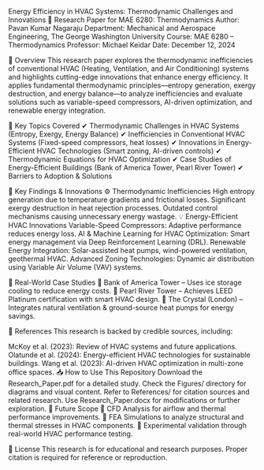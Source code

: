 Energy Efficiency in HVAC Systems: Thermodynamic Challenges and Innovations
📄 Research Paper for MAE 6280: Thermodynamics
Author: Pavan Kumar Nagaraju
Department: Mechanical and Aerospace Engineering, The George Washington University
Course: MAE 6280 – Thermodynamics
Professor: Michael Keidar
Date: December 12, 2024

📌 Overview
This research paper explores the thermodynamic inefficiencies of conventional HVAC (Heating, Ventilation, and Air Conditioning) systems and highlights cutting-edge innovations that enhance energy efficiency. It applies fundamental thermodynamic principles—entropy generation, exergy destruction, and energy balance—to analyze inefficiencies and evaluate solutions such as variable-speed compressors, AI-driven optimization, and renewable energy integration.

📑 Key Topics Covered
✔ Thermodynamic Challenges in HVAC Systems (Entropy, Exergy, Energy Balance)
✔ Inefficiencies in Conventional HVAC Systems (Fixed-speed compressors, heat losses)
✔ Innovations in Energy-Efficient HVAC Technologies (Smart zoning, AI-driven controls)
✔ Thermodynamic Equations for HVAC Optimization
✔ Case Studies of Energy-Efficient Buildings (Bank of America Tower, Pearl River Tower)
✔ Barriers to Adoption & Solutions

🔬 Key Findings & Innovations
⚙️ Thermodynamic Inefficiencies
High entropy generation due to temperature gradients and frictional losses.
Significant exergy destruction in heat rejection processes.
Outdated control mechanisms causing unnecessary energy wastage.
💡 Energy-Efficient HVAC Innovations
Variable-Speed Compressors: Adaptive performance reduces energy loss.
AI & Machine Learning for HVAC Optimization: Smart energy management via Deep Reinforcement Learning (DRL).
Renewable Energy Integration: Solar-assisted heat pumps, wind-powered ventilation, geothermal HVAC.
Advanced Zoning Technologies: Dynamic air distribution using Variable Air Volume (VAV) systems.

🏢 Real-World Case Studies
📌 Bank of America Tower – Uses ice storage cooling to reduce energy costs.
📌 Pearl River Tower – Achieves LEED Platinum certification with smart HVAC design.
📌 The Crystal (London) – Integrates natural ventilation & ground-source heat pumps for energy savings.

📖 References
This research is backed by credible sources, including:

McKoy et al. (2023): Review of HVAC systems and future applications.
Olatunde et al. (2024): Energy-efficient HVAC technologies for sustainable buildings.
Wang et al. (2023): AI-driven HVAC optimization in multi-zone office spaces.
📥 How to Use This Repository
Download the Research_Paper.pdf for a detailed study.
Check the Figures/ directory for diagrams and visual content.
Refer to References/ for citation sources and related research.
Use Research_Paper.docx for modifications or further exploration.
📢 Future Scope
🔹 CFD Analysis for airflow and thermal performance improvements.
🔹 FEA Simulations to analyze structural and thermal stresses in HVAC components.
🔹 Experimental validation through real-world HVAC performance testing.

📜 License
This research is for educational and research purposes. Proper citation is required for reference or reproduction.
